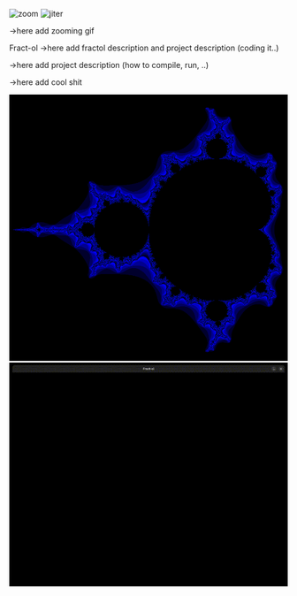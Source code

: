 ![zoom](assets/zoom.gif)
![jiter](assets/jiter.gif)
<!-- ![iterjulia](assets/bl1.png) -->

->here add zooming gif

Fract-ol ->here add fractol description and project description (coding it..)

->here add project description (how to compile, run, ..)

->here add cool shit
<!-- ![iterjulia](assets/smaller.gif) -->

![Mandelbrot2](assets/m2.png)
![univrs](assets/univrs.gif)

